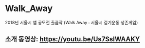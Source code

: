 # Walk_Away
2018년 서울시 앱 공모전 출품작 (Walk Away : 서울시 걷기운동 생존게임)

소개 동영상: https://youtu.be/Us7SslWAAKY
-------------------------------------------




